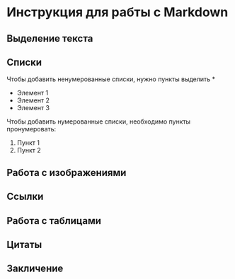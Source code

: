 # Инструкция для рабты с Markdown

## Выделение текста

## Списки

Чтобы добавить ненумерованные списки, нужно пункты выделить *
* Элемент 1
* Элемент 2
* Элемент 3

Чтобы добавить нумерованные списки, необходимо пункты пронумеровать:
1. Пункт 1
2. Пункт 2
## Работа с изображениями

## Ссылки

## Работа с таблицами

## Цитаты

## Закличение